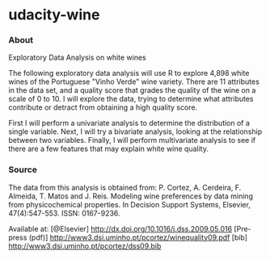 # udacity-wine

### About
Exploratory Data Analysis on white wines

The following exploratory data analysis will use R to explore 4,898 white wines of the Portuguese "Vinho Verde" wine variety. There are 11 attributes in the data set, and a quality score that grades the quality of the wine on a scale of 0 to 10. I will explore the data, trying to determine what attributes contribute or detract from obtaining a high quality score.

First I will perform a univariate analysis to determine the distribution of a single variable. Next, I will try a bivariate analysis, looking at the relationship between two variables. Finally, I will perform multivariate analysis to see if there are a few features that may explain white wine quality.

### Source
The data from this analysis is obtained from: P. Cortez, A. Cerdeira, F. Almeida, T. Matos and J. Reis. Modeling wine preferences by data mining from physicochemical properties. In Decision Support Systems, Elsevier, 47(4):547-553. ISSN: 0167-9236.

Available at: [@Elsevier] http://dx.doi.org/10.1016/j.dss.2009.05.016 [Pre-press (pdf)] http://www3.dsi.uminho.pt/pcortez/winequality09.pdf [bib] http://www3.dsi.uminho.pt/pcortez/dss09.bib
